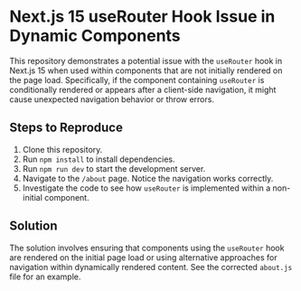 # Next.js 15 useRouter Hook Issue in Dynamic Components

This repository demonstrates a potential issue with the `useRouter` hook in Next.js 15 when used within components that are not initially rendered on the page load.  Specifically, if the component containing `useRouter` is conditionally rendered or appears after a client-side navigation, it might cause unexpected navigation behavior or throw errors.

## Steps to Reproduce

1. Clone this repository.
2. Run `npm install` to install dependencies.
3. Run `npm run dev` to start the development server.
4. Navigate to the `/about` page.  Notice the navigation works correctly.
5. Investigate the code to see how `useRouter` is implemented within a non-initial component.

## Solution

The solution involves ensuring that components using the `useRouter` hook are rendered on the initial page load or using alternative approaches for navigation within dynamically rendered content.  See the corrected `about.js` file for an example.